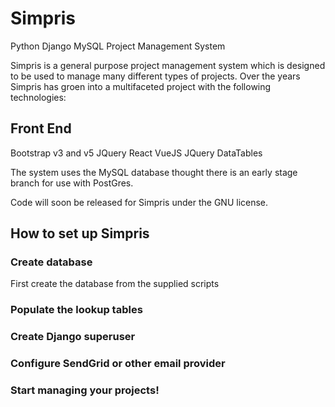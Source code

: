 # Simpris
Python Django MySQL Project Management System

Simpris is a general purpose project management system which is designed to be used to manage many different types of projects. Over the years Simpris has groen into a multifaceted project with the following technologies:

## Front End
Bootstrap v3 and v5
JQuery
React
VueJS
JQuery DataTables

The system uses the MySQL database thought there is an early stage branch for use with PostGres.

Code will soon be released for Simpris under the GNU license.

## How to set up Simpris
### Create database
First create the database from the supplied scripts
### Populate the lookup tables
### Create Django superuser
### Configure SendGrid or other email provider
### Start managing your projects!
